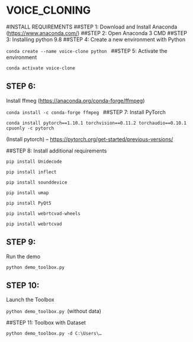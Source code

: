 # VOICE_CLONING
#INSTALL REQUIREMENTS
##STEP 1:
Download and Install Anaconda (https://www.anaconda.com/)
##STEP 2:
Open Anaconda 3 CMD
##STEP 3:
Installing python 9.8
##STEP 4:
Create a new environment with Python 

`conda create --name voice-clone python
`
##STEP 5:
Activate the environment

`conda activate voice-clone`

## STEP 6: 
Install ffmeg (https://anaconda.org/conda-forge/ffmpeg)

`conda install -c conda-forge ffmpeg
`
##STEP 7:
Install PyTorch

 `conda install pytorch==1.10.1 torchvision==0.11.2 torchaudio==0.10.1 cpuonly -c pytorch` 

 (Install pytorch) – https://pytorch.org/get-started/previous-versions/

##STEP 8:
Install additional requirements

`pip install Unidecode`

`pip install inflect`

`pip install sounddevice`

`pip install umap`

`pip install PyQt5`

`pip install webrtcvad-wheels`

`pip install webrtcvad`


## STEP 9:
Run the demo

`python demo_toolbox.py`

## STEP 10:
Launch the Toolbox

`python demo_toolbox.py `(without data)

##STEP 11:
Toolbox with Dataset

`python demo_toolbox.py -d C:\Users\…
`
